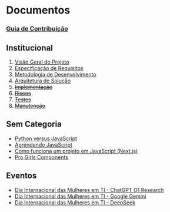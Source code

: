 # Documentos

### [Guia de Contribuição](./CONTRIBUTING.md)

## Institucional

1. [Visão Geral do Projeto](./institutional/01-visao-projeto.md)
2. [Especificação de Requisitos](./institutional/02-requisitos.md)
3. [Metodologia de Desenvolvimento](./institutional/03-desenvolvimento.md)
4. [Arquitetura de Solução](./institutional/04-arquitetura.md)
5. ~~[Implementação](./institutional/05-implementacao.md)~~
6. ~~[Riscos](./institutional/06-riscos.md)~~
7. ~~[Testes](./institutional/07-testes.md)~~
8. ~~[Manutenção](./institutional/08-manutencao.md)~~

## Sem Categoria

- [Python versus JavaScript](./PYxJS.md)
- [Aprendendo JavaScript](./learn-js.md)
- [Como funciona um projeto em JavaScript (Next.js)](./learn-js-project.md)
- [Pro Girls Components](./pro-girls-components.md)

## Eventos

- [Dia Internacional das Mulheres em TI - ChatGPT O1 Research](./womensday-script-1.md)
- [Dia Internacional das Mulheres em TI - Google Gemini](./womensday-script-2.md)
- [Dia Internacional das Mulheres em TI - DeepSeek](./womensday-script-3.md)
